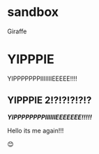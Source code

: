 # sandbox

Giraffe

# YIPPPIE
YIPPPPPPPIIIIIIIEEEEE!!!!

## YIPPPIE 2!?!?!?!?!?
***YIPPPPPPPPIIIIIIEEEEEEE!!!!!***

Hello its me again!!!

😊